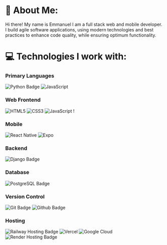 # 💫 About Me:
Hi there! My name is Emmanuel I am a full stack web and mobile developer. I build agile software applications, using modern technologies and best practices to enhance code quality, while ensuring optimum functionality.  


# 💻 Technologies I work with:
### Primary Languages
  ![Python Badge](https://img.shields.io/badge/python-%23008080.svg?style=for-the-badge&logo=python&logoColor=%23FFFFFF)
  ![JavaScript](https://img.shields.io/badge/javascript-%23323330.svg?style=for-the-badge&logo=javascript&logoColor=%23F7DF1E)


### Web Frontend 
  ![HTML5](https://img.shields.io/badge/html5-%23E34F26.svg?style=for-the-badge&logo=html5&logoColor=white) 
  ![CSS3](https://img.shields.io/badge/css3-%231572B6.svg?style=for-the-badge&logo=css3&logoColor=white) 
  ![JavaScript](https://img.shields.io/badge/javascript-%23323330.svg?style=for-the-badge&logo=javascript&logoColor=%23F7DF1E) 
  !<!--[React](https://img.shields.io/badge/react-%2320232a.svg?style=for-the-badge&logo=react&logoColor=%2361DAFB) -->


### Mobile
 ![React Native](https://img.shields.io/badge/react_native-%2320232a.svg?style=for-the-badge&logo=react&logoColor=%2361DAFB)
 ![Expo](https://img.shields.io/badge/expo-black.svg?style=for-the-badge&logo=expo&logoColor=white)


### Backend 
   ![Django Badge](https://img.shields.io/badge/django-%2304AA51.svg?style=for-the-badge&logo=django&logoColor=%23FFFFFF)


### Database
  ![PostgreSQL Badge](https://img.shields.io/badge/PostgreSQL-%23336791.svg?style=for-the-badge&logo=postgresql&logoColor=%23FFFFFF)

### Version Control
  ![Git Badge](https://img.shields.io/badge/Git-orange.svg?style=for-the-badge&logo=git&logoColor=%23FFFFFF)
  ![Github Badge](https://img.shields.io/badge/Github-black.svg?style=for-the-badge&logo=github&logoColor=%23FFFFFF)

### Hosting
  ![Railway Hosting Badge](https://img.shields.io/badge/Railway-%237952B3.svg?style=for-the-badge&logo=railway&logoColor=%23FFFFFF)
  ![Vercel](https://img.shields.io/badge/vercel-%23000000.svg?style=for-the-badge&logo=vercel&logoColor=white)
  ![Google Cloud](https://img.shields.io/badge/Google%20Cloud-%234285F4.svg?style=for-the-badge&logo=google-cloud&logoColor=white)
  ![Render Hosting Badge](https://img.shields.io/badge/Render-%2343853D.svg?style=for-the-badge&logo=render&logoColor=%23FFFFFF)
